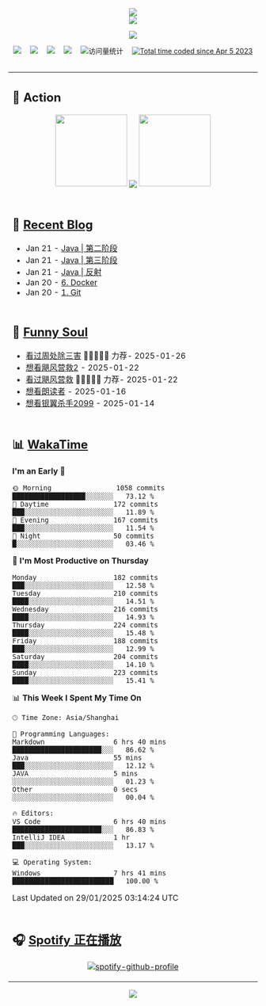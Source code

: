 <div align="center">

<img src="https://capsule-render.vercel.app/api?type=waving&color=timeGradient&height=300&&section=header&text=HI%20THERE!&fontSize=90&fontAlign=50&fontAlignY=30&desc=I%E2%80%99m%20@LI%20SIR%20%F0%9F%91%8B&descAlign=50&descSize=30&descAlignY=60&animation=twinkling" />

<div align="center">

  <!-- dynamic typing effect 动态打字效果 -->
  <div align="center">
    <a href="https://lisir.me/">
      <img src="https://readme-typing-svg.herokuapp.com/?lines=今日事，今日毕;任何不能摧毁你的东西;都将使你更加强大;你需要掌控自己的生活;而不是被生活掌控&center=true&size=25">
    </a>
  </div>

  <!-- knock code pictures 敲代码的图片 -->
  <img order-radius="100px" src="https://cdn.jsdelivr.net/gh/wkwbk/wkwbk/assets/images/001.gif"><br>

  <!-- profile logo 个人资料徽标 -->
  <div align="center">
    <a href="https://lisir.me/" title="点击跳转"><img src="https://img.shields.io/badge/Blog-%E4%B8%AA%E4%BA%BA%E5%8D%9A%E5%AE%A2-red"></a>&emsp;
    <a href="https://photo.lisir.me/" title="点击跳转"><img src="https://img.shields.io/badge/Photo-%E6%97%B6%E5%85%89%E7%9B%B8%E5%86%8C-blue"></a>&emsp;
    <a href="https://cloud.lisir.me/" title="点击跳转"><img src="https://img.shields.io/badge/Cloud%20Disk-%E6%88%91%E7%9A%84%E4%BA%91%E7%9B%98-green"></a>&emsp;
    <a href="https://nz.lisir.me/" title="点击跳转"><img src="https://img.shields.io/badge/%E5%93%AA%E5%90%92-%E7%9B%91%E6%8E%A7%E9%9D%A2%E6%9D%BF-blueviolet"></a>&emsp;
    <!-- visitor -->
    <img src="https://komarev.com/ghpvc/?username=wkwbk&label=Views&color=orange&style=flat" alt="访问量统计" />&emsp;
    <a href="https://wakatime.com/@2237354f-824a-4472-ae76-c1eca96c8908"><img src="https://wakatime.com/badge/user/2237354f-824a-4472-ae76-c1eca96c8908.svg" alt="Total time coded since Apr 5 2023" /></a>
  </div>

</div>

<br>

<div align="center">

<table>

<tr><td>

## 🚀 Action

<!-- github-readme-streak-stats 连续提交代码天数记录 -->
<div align="center">
  <img width="145" src="https://cdn.jsdelivr.net/gh/wkwbk/wkwbk/assets/images/002.png">
  <img align="center" src="https://github-readme-stats.vercel.app/api?username=wkwbk&show_icons=true&theme=transparent">
  <img width="145" src="https://cdn.jsdelivr.net/gh/wkwbk/wkwbk/assets/images/001.png">
</div>

<br>

</td></tr>

<tr><td>

<!-- 近期博客 -->
## 📃 [Recent Blog](https://lisir.me/)

<!-- feed start -->
- Jan 21 - [Java | 第二阶段](https://lisir.me/Notes/Java/学习阶段/01.Java-第二阶段)
- Jan 21 - [Java | 第三阶段](https://lisir.me/Notes/Java/学习阶段/02.Java-第三阶段)
- Jan 21 - [Java | 反射](https://lisir.me/Notes/Java/基础知识/06.Java-反射)
- Jan 20 - [6. Docker](https://lisir.me/Notes/Docker/)
- Jan 20 - [1. Git](https://lisir.me/Notes/Git/)
<!-- feed end -->

</td></tr>

<tr><td>

<!-- 豆瓣 -->
## 🤾 [Funny Soul](https://movie.douban.com/people/li778057151)

<!-- START_SECTION:douban -->
* <a href='http://movie.douban.com/subject/36151692/' target='_blank'>看过周处除三害</a> 🌟🌟🌟🌟🌟 力荐- 2025-01-26
* <a href='http://movie.douban.com/subject/3606971/' target='_blank'>想看飓风营救2</a> - 2025-01-22
* <a href='http://movie.douban.com/subject/2124586/' target='_blank'>看过飓风营救</a> 🌟🌟🌟🌟🌟 力荐- 2025-01-22
* <a href='http://movie.douban.com/subject/2213597/' target='_blank'>想看朗读者</a> - 2025-01-16
* <a href='http://movie.douban.com/subject/35674172/' target='_blank'>想看银翼杀手2099</a> - 2025-01-14
<!-- END_SECTION:douban -->

</td></tr>

<tr><td>

<!-- wakatime 统计 -->
## 📊 [WakaTime](https://wakatime.com/@wkwbk)

<!--START_SECTION:waka-->
**I'm an Early 🐤** 

```text
🌞 Morning                1058 commits        ██████████████████░░░░░░░   73.12 % 
🌆 Daytime                172 commits         ███░░░░░░░░░░░░░░░░░░░░░░   11.89 % 
🌃 Evening                167 commits         ███░░░░░░░░░░░░░░░░░░░░░░   11.54 % 
🌙 Night                  50 commits          █░░░░░░░░░░░░░░░░░░░░░░░░   03.46 % 
```
📅 **I'm Most Productive on Thursday** 

```text
Monday                   182 commits         ███░░░░░░░░░░░░░░░░░░░░░░   12.58 % 
Tuesday                  210 commits         ████░░░░░░░░░░░░░░░░░░░░░   14.51 % 
Wednesday                216 commits         ████░░░░░░░░░░░░░░░░░░░░░   14.93 % 
Thursday                 224 commits         ████░░░░░░░░░░░░░░░░░░░░░   15.48 % 
Friday                   188 commits         ███░░░░░░░░░░░░░░░░░░░░░░   12.99 % 
Saturday                 204 commits         ████░░░░░░░░░░░░░░░░░░░░░   14.10 % 
Sunday                   223 commits         ████░░░░░░░░░░░░░░░░░░░░░   15.41 % 
```


📊 **This Week I Spent My Time On** 

```text
🕑︎ Time Zone: Asia/Shanghai

💬 Programming Languages: 
Markdown                 6 hrs 40 mins       ██████████████████████░░░   86.62 % 
Java                     55 mins             ███░░░░░░░░░░░░░░░░░░░░░░   12.12 % 
JAVA                     5 mins              ░░░░░░░░░░░░░░░░░░░░░░░░░   01.23 % 
Other                    0 secs              ░░░░░░░░░░░░░░░░░░░░░░░░░   00.04 % 

🔥 Editors: 
VS Code                  6 hrs 40 mins       ██████████████████████░░░   86.83 % 
IntelliJ IDEA            1 hr                ███░░░░░░░░░░░░░░░░░░░░░░   13.17 % 

💻 Operating System: 
Windows                  7 hrs 41 mins       █████████████████████████   100.00 % 
```


 Last Updated on 29/01/2025 03:14:24 UTC
<!--END_SECTION:waka-->

</td></tr>

<tr><td>

## 🎧 [Spotify 正在播放](https://open.spotify.com/user/31s4ftvnfnus65uynvxmxu7rkfom)

<div align="center">

  [![spotify-github-profile](https://spotify-github-profile.kittinanx.com/api/view?uid=31s4ftvnfnus65uynvxmxu7rkfom&cover_image=true&theme=default&show_offline=false&background_color=121212&interchange=true&bar_color_cover=true)](https://spotify-github-profile.kittinanx.com/api/view?uid=31s4ftvnfnus65uynvxmxu7rkfom&redirect=true)

</div>

</td></tr>

</table>

</div>

<img src="https://capsule-render.vercel.app/api?type=waving&color=timeGradient&height=300&&section=footer&text=THE%20END!&fontSize=90&fontAlign=50&fontAlignY=70&desc=Hope%20your%20program%20is%20bug-free!&descAlign=50&descSize=30&descAlignY=40&animation=twinkling" />

</div>
